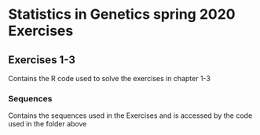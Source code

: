 # Statistics in Genetics spring 2020 Exercises

## Exercises 1-3
Contains the R code used to solve the exercises in chapter 1-3

### Sequences
Contains the sequences used in the Exercises and is accessed by the code used in the folder above
